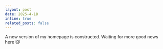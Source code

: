 ```yaml
---
layout: post
date: 2025-4-18
inline: true
related_posts: false
---
```


A new version of my homepage is constructed. Waiting for more good news here 😼
